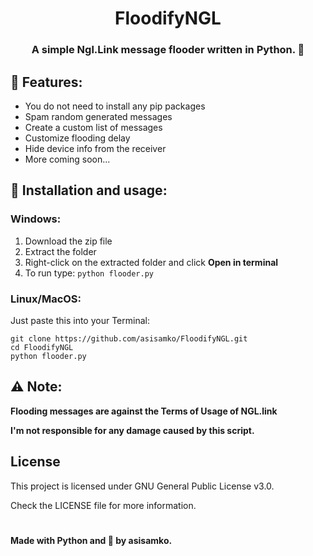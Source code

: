 <h1 align="center">FloodifyNGL</h1>
<h3 align="center">A simple Ngl.Link message flooder written in Python. 💌</h3>

## 👀 Features:
- You do not need to install any pip packages
- Spam random generated messages
- Create a custom list of messages
- Customize flooding delay
- Hide device info from the receiver
- More coming soon...

## 💾 Installation and usage:

### Windows:
1. Download the zip file
2. Extract the folder
3. Right-click on the extracted folder and click **Open in terminal**
4. To run type: ```python flooder.py```

### Linux/MacOS:
Just paste this into your Terminal:
```
git clone https://github.com/asisamko/FloodifyNGL.git
cd FloodifyNGL
python flooder.py
```

## ⚠️ Note:
**Flooding messages are against the Terms of Usage of NGL.link**

**I'm not responsible for any damage caused by this script.**

## License
This project is licensed under GNU General Public License v3.0.

Check the LICENSE file for more information.


#
**Made with Python and 💖 by asisamko.**
